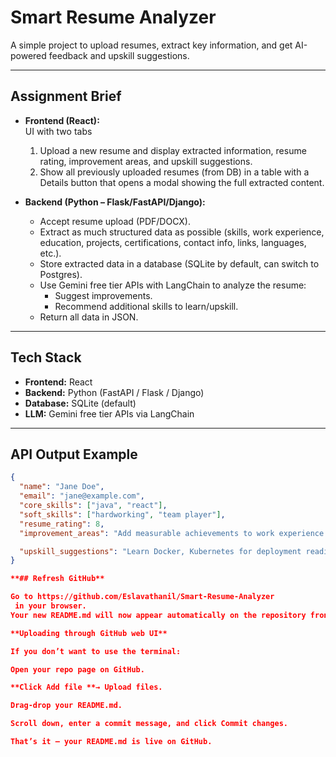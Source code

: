# Smart Resume Analyzer

A simple project to upload resumes, extract key information, and get AI-powered feedback and upskill suggestions.

---

## Assignment Brief

- **Frontend (React):**  
  UI with two tabs  
  1. Upload a new resume and display extracted information, resume rating, improvement areas, and upskill suggestions.  
  2. Show all previously uploaded resumes (from DB) in a table with a Details button that opens a modal showing the full extracted content.

- **Backend (Python – Flask/FastAPI/Django):**  
  - Accept resume upload (PDF/DOCX).  
  - Extract as much structured data as possible (skills, work experience, education, projects, certifications, contact info, links, languages, etc.).  
  - Store extracted data in a database (SQLite by default, can switch to Postgres).  
  - Use Gemini free tier APIs with LangChain to analyze the resume:
    - Suggest improvements.
    - Recommend additional skills to learn/upskill.
  - Return all data in JSON.

---

## Tech Stack

- **Frontend:** React  
- **Backend:** Python (FastAPI / Flask / Django)  
- **Database:** SQLite (default)  
- **LLM:** Gemini free tier APIs via LangChain  

---

## API Output Example

```json
{
  "name": "Jane Doe",
  "email": "jane@example.com",
  "core_skills": ["java", "react"],
  "soft_skills": ["hardworking", "team player"],
  "resume_rating": 8,
  "improvement_areas": "Add measurable achievements to work experience.",

  "upskill_suggestions": "Learn Docker, Kubernetes for deployment readiness."
}

**## Refresh GitHub**

Go to https://github.com/Eslavathanil/Smart-Resume-Analyzer
 in your browser.
Your new README.md will now appear automatically on the repository front page.

**Uploading through GitHub web UI** 

If you don’t want to use the terminal:

Open your repo page on GitHub.

**Click Add file **→ Upload files.

Drag-drop your README.md.

Scroll down, enter a commit message, and click Commit changes.

That’s it — your README.md is live on GitHub.
